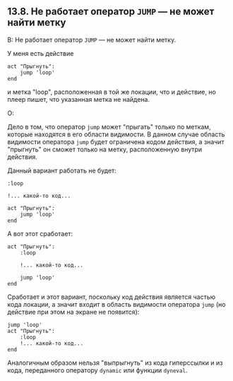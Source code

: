 ## 13.8. Не работает оператор `JUMP` — не может найти метку
<!-- [:faq_13_08] -->

В: Не работает оператор `JUMP` — не может найти метку.

У меня есть действие
```qsp
act "Прыгнуть":
	jump 'loop'
end
```
и метка "loop", расположенная в той же локации, что и действие, но плеер пишет, что указанная метка не найдена.

О:

Дело в том, что оператор `jump` может "прыгать" только по меткам, которые находятся в его области видимости. В данном случае область видимости оператора `jump` будет ограничена кодом действия, а значит "прыгнуть" он сможет только на метку, расположенную внутри действия.

Данный вариант работать не будет:
```qsp
:loop

!... какой-то код...

act "Прыгнуть":
	jump 'loop'
end
```
А вот этот сработает:
```qsp
act "Прыгнуть":
	:loop

	!... какой-то код...

	jump 'loop'
end
```
Сработает и этот вариант, поскольку код действия является частью кода локации, а значит входит в область видимости оператора `jump` (но действие при этом на экране не появится):
```qsp
jump 'loop'
act "Прыгнуть":
	:loop
	!... какой-то код...
end
```
Аналогичным образом нельзя "выпрыгнуть" из кода гиперссылки и из кода, переданного оператору `dynamic` или фyнкции `dyneval`.
